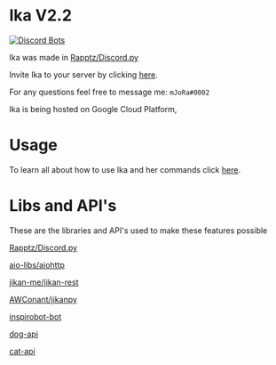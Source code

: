 # Ika V2.2

[![Discord Bots](https://top.gg/api/widget/705683895055679521.svg)](https://top.gg/bot/705683895055679521)

Ika was made in [Rapptz/Discord.py](https://github.com/Rapptz/discord.py)

Invite Ika to your server by clicking [here](https://discord.com/api/oauth2/authorize?client_id=705683895055679521&permissions=378880&scope=bot).

For any questions feel free to message me: `mJoRa#0002`

Ika is being hosted on Google Cloud Platform,

# Usage

To learn all about how to use Ika and her commands click [here](https://hheselbarth.gitbook.io/mr-bot/).

# Libs and API's

These are the libraries and API's used to make these features possible

[Rapptz/Discord.py](https://github.com/Rapptz/discord.py)

[aio-libs/aiohttp](https://github.com/aio-libs/aiohttp)

[jikan-me/jikan-rest](https://github.com/jikan-me/jikan-rest)

[AWConant/jikanpy](https://github.com/AWConant/jikanpy)

[inspirobot-bot](https://inspirobot.me/api?generate=true)

[dog-api](https://dog.ceo/dog-api/)

[cat-api](http://thecatapi.com)
